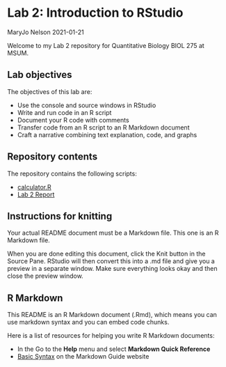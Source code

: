 Lab 2: Introduction to RStudio
================
MaryJo Nelson
2021-01-21

Welcome to my Lab 2 repository for Quantitative Biology BIOL 275 at
MSUM.

## Lab objectives

The objectives of this lab are:

-   Use the console and source windows in RStudio
-   Write and run code in an R script
-   Document your R code with comments
-   Transfer code from an R script to an R Markdown document
-   Craft a narrative combining text explanation, code, and graphs

## Repository contents

The repository contains the following scripts:

-   [calculator.R](calculator.R)
-   [Lab 2 Report](assignment.md)

## Instructions for knitting

Your actual README document must be a Markdown file. This one is an R
Markdown file.

When you are done editing this document, click the Knit button in the
Source Pane. RStudio will then convert this into a .md file and give you
a preview in a separate window. Make sure everything looks okay and then
close the preview window.

## R Markdown

This README is an R Markdown document (.Rmd), which means you can use
markdown syntax and you can embed code chunks.

Here is a list of resources for helping you write R Markdown documents:

-   In the Go to the **Help** menu and select **Markdown Quick
    Reference**
-   [Basic Syntax](https://www.markdownguide.org/basic-syntax/) on the
    Markdown Guide website
